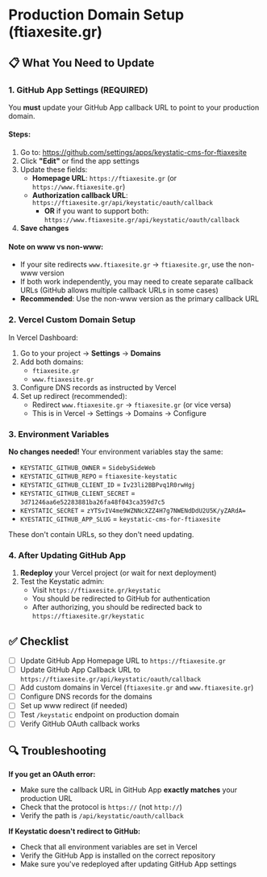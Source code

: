 # Production Domain Setup (ftiaxesite.gr)

## 📋 What You Need to Update

### 1. GitHub App Settings (REQUIRED)

You **must** update your GitHub App callback URL to point to your production domain.

#### Steps:
1. Go to: https://github.com/settings/apps/keystatic-cms-for-ftiaxesite
2. Click **"Edit"** or find the app settings
3. Update these fields:
   - **Homepage URL**: `https://ftiaxesite.gr` (or `https://www.ftiaxesite.gr`)
   - **Authorization callback URL**: `https://ftiaxesite.gr/api/keystatic/oauth/callback`
     - **OR** if you want to support both: `https://www.ftiaxesite.gr/api/keystatic/oauth/callback`
4. **Save changes**

#### Note on www vs non-www:
- If your site redirects `www.ftiaxesite.gr` → `ftiaxesite.gr`, use the non-www version
- If both work independently, you may need to create separate callback URLs (GitHub allows multiple callback URLs in some cases)
- **Recommended**: Use the non-www version as the primary callback URL

### 2. Vercel Custom Domain Setup

In Vercel Dashboard:
1. Go to your project → **Settings** → **Domains**
2. Add both domains:
   - `ftiaxesite.gr`
   - `www.ftiaxesite.gr`
3. Configure DNS records as instructed by Vercel
4. Set up redirect (recommended):
   - Redirect `www.ftiaxesite.gr` → `ftiaxesite.gr` (or vice versa)
   - This is in Vercel → Settings → Domains → Configure

### 3. Environment Variables

**No changes needed!** Your environment variables stay the same:
- `KEYSTATIC_GITHUB_OWNER` = `SidebySideWeb`
- `KEYSTATIC_GITHUB_REPO` = `ftiaxesite-keystatic`
- `KEYSTATIC_GITHUB_CLIENT_ID` = `Iv23li2BBPvq1R0rwHgj`
- `KEYSTATIC_GITHUB_CLIENT_SECRET` = `3d71246aa6e52283881ba26fa48f043ca359d7c5`
- `KEYSTATIC_SECRET` = `zYTSvIV4me9WZNNcXZZ4H7g7NWENdDdU2U5K/yZARdA=`
- `KYESTATIC_GITHUB_APP_SLUG` = `keystatic-cms-for-ftiaxesite`

These don't contain URLs, so they don't need updating.

### 4. After Updating GitHub App

1. **Redeploy** your Vercel project (or wait for next deployment)
2. Test the Keystatic admin:
   - Visit `https://ftiaxesite.gr/keystatic`
   - You should be redirected to GitHub for authentication
   - After authorizing, you should be redirected back to `https://ftiaxesite.gr/keystatic`

## ✅ Checklist

- [ ] Update GitHub App Homepage URL to `https://ftiaxesite.gr`
- [ ] Update GitHub App Callback URL to `https://ftiaxesite.gr/api/keystatic/oauth/callback`
- [ ] Add custom domains in Vercel (`ftiaxesite.gr` and `www.ftiaxesite.gr`)
- [ ] Configure DNS records for the domains
- [ ] Set up www redirect (if needed)
- [ ] Test `/keystatic` endpoint on production domain
- [ ] Verify GitHub OAuth callback works

## 🔍 Troubleshooting

**If you get an OAuth error:**
- Make sure the callback URL in GitHub App **exactly matches** your production URL
- Check that the protocol is `https://` (not `http://`)
- Verify the path is `/api/keystatic/oauth/callback`

**If Keystatic doesn't redirect to GitHub:**
- Check that all environment variables are set in Vercel
- Verify the GitHub App is installed on the correct repository
- Make sure you've redeployed after updating GitHub App settings

